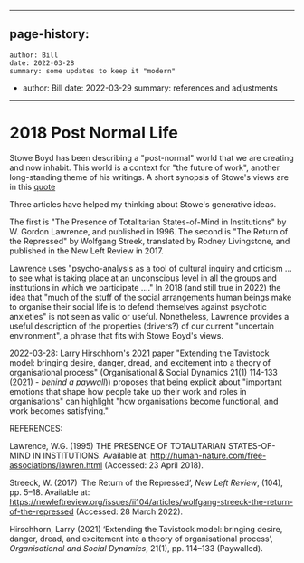 
---
page-history:
  -
    author: Bill
    date: 2022-03-28
    summary: some updates to keep it "modern"
  -
    author: Bill
    date: 2022-03-29
    summary: references and adjustments
---
# 2018 Post Normal Life

Stowe Boyd has been describing a "post-normal" world that we are creating and now inhabit. This world is a context for  "the future of work", another long-standing theme of his writings. A short synopsis of Stowe's views are in this [quote](https://www.workfutures.io/p/work-futures-daily-work-futures-dot-org)

Three articles have helped my thinking about Stowe's generative ideas.

The first is "The Presence of Totalitarian States-of-Mind in Institutions" by W. Gordon Lawrence, and published in 1996. The second is "The Return of the Repressed" by Wolfgang Streek, translated by Rodney Livingstone, and published in the New Left Review in 2017.

Lawrence  uses "psycho-analysis as a tool of cultural inquiry and crticism ... to see what is taking place at an unconscious level in all the groups and institutions in which we participate ...." In 2018 (and still true in 2022) the idea that "much of the stuff of the social arrangements human beings make to organise their social life is to defend themselves against psychotic anxieties" is not seen as valid or useful. Nonetheless, Lawrence provides a useful description of the properties (drivers?) of our current "uncertain environment", a phrase that fits with Stowe Boyd's views.

2022-03-28: Larry Hirschhorn's 2021 paper "Extending the Tavistock model: bringing desire, danger, dread, and excitement into a theory of organisational process" (Organisational & Social Dynamics 21(1) 114-133 (2021) - *behind a paywall*)) proposes that being explicit about "important emotions that shape how people take up their work and roles in organisations" can highlight "how organisations become functional, and work becomes satisfying."


REFERENCES:

Lawrence, W.G. (1995) THE PRESENCE OF TOTALITARIAN STATES-OF-MIND IN INSTITUTIONS. Available at: http://human-nature.com/free-associations/lawren.html (Accessed: 23 April 2018).

Streeck, W. (2017) ‘The Return of the Repressed’, _New Left Review_, (104), pp. 5–18. Available at: https://newleftreview.org/issues/ii104/articles/wolfgang-streeck-the-return-of-the-repressed (Accessed: 28 March 2022).

Hirschhorn, Larry (2021) ‘Extending the Tavistock model: bringing desire, danger, dread, and excitement into a theory of organisational process’, _Organisational and Social Dynamics_, 21(1), pp. 114–133 (Paywalled).


